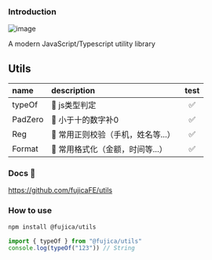 ### Introduction

![image](https://img.shields.io/badge/Version-1.0.7-green.svg)

A modern JavaScript/Typescript utility library

## Utils

|  name    |  description                    |   test    |
|:---------|:--------------------------------|:---------:|
|  typeOf  | 📌 js类型判定  |  &nbsp;✅  |
|  PadZero  | 📌 小于十的数字补0  |  &nbsp;✅  |
|  Reg  | 📌 常用正则校验（手机，姓名等...） |  &nbsp;✅  |
|  Format  | 📌 常用格式化（金额，时间等...） |  &nbsp;✅  |

### Docs 📖

https://github.com/fujicaFE/utils

### How to use

```bash
npm install @fujica/utils
```

```ts
import { typeOf } from "@fujica/utils"
console.log(typeOf("123")) // String
```